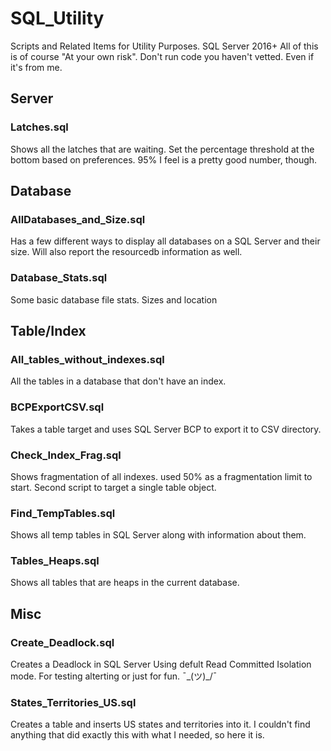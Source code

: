 # SQL_Utility
Scripts and Related Items for Utility Purposes. SQL Server 2016+
All of this is of course "At your own risk". Don't run code you haven't vetted. Even if it's from me.
 
  
## Server

### Latches.sql
Shows all the latches that are waiting. Set the percentage threshold at the bottom based on preferences. 95% I feel is a pretty good number, though.
 
 
## Database

### AllDatabases_and_Size.sql
Has a few different ways to display all databases on a SQL Server and their size. Will also report the resourcedb information as well.

### Database_Stats.sql
Some basic database file stats. Sizes and location
 
 
## Table/Index

### All_tables_without_indexes.sql
All the tables in a database that don't have an index.

### BCPExportCSV.sql
Takes a table target and uses SQL Server BCP to export it to CSV directory.

### Check_Index_Frag.sql
Shows fragmentation of all indexes. used 50% as a fragmentation limit to start. Second script to target a single table object.

### Find_TempTables.sql
Shows all temp tables in SQL Server along with information about them.

### Tables_Heaps.sql
Shows all tables that are heaps in the current database.
 
 
## Misc

### Create_Deadlock.sql
Creates a Deadlock in SQL Server Using defult Read Committed Isolation mode. For testing alterting or just for fun. ¯\_(ツ)_/¯

### States_Territories_US.sql
Creates a table and inserts US states and territories into it. I couldn't find anything that did exactly this with what I needed, so here it is.